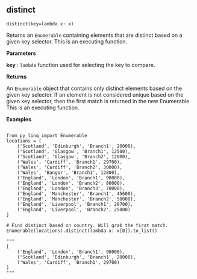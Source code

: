 ## distinct

`distinct(key=lambda x: x)`

Returns an `Enumerable` containing elements that are distinct based on a given key selector. This is an executing function.

**Parameters**

__key__ : `lambda` function used for selecting the key to compare.

**Returns**

An `Enumerable` object that contains only distinct elements based on the given key selector. If an element is not considered unique based on the given key selector, then the first match is returned in the new Enumerable. This is an executing function.

**Examples**

<pre><code>
from py_linq import Enumerable
locations = [
    ('Scotland', 'Edinburgh', 'Branch1', 20000),
    ('Scotland', 'Glasgow', 'Branch1', 12500),
    ('Scotland', 'Glasgow', 'Branch2', 12000),
    ('Wales', 'Cardiff', 'Branch1', 29700),
    ('Wales', 'Cardiff', 'Branch2', 30000),
    ('Wales', 'Bangor', 'Branch1', 12800),
    ('England', 'London', 'Branch1', 90000),
    ('England', 'London', 'Branch2', 80000),
    ('England', 'London', 'Branch3', 70000),
    ('England', 'Manchester', 'Branch1', 45600),
    ('England', 'Manchester', 'Branch2', 50000),
    ('England', 'Liverpool', 'Branch1', 29700),
    ('England', 'Liverpool', 'Branch2', 25000)
]

# Find distinct based on country. Will grab the first match.
Enumerable(locations).distinct(lambda x: x[0]).to_list()

"""
[
    ('England', 'London', 'Branch1', 90000),
    ('Scotland', 'Edinburgh', 'Branch1', 20000),
    ('Wales', 'Cardiff', 'Branch1', 29700)
]
"""

</code></pre>